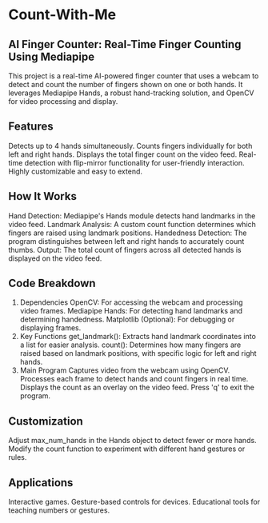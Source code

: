 # Count-With-Me

## AI Finger Counter: Real-Time Finger Counting Using Mediapipe
This project is a real-time AI-powered finger counter that uses a webcam to detect and count the number of fingers shown on one or both hands. It leverages Mediapipe Hands, a robust hand-tracking solution, and OpenCV for video processing and display.

## Features
Detects up to 4 hands simultaneously.
Counts fingers individually for both left and right hands.
Displays the total finger count on the video feed.
Real-time detection with flip-mirror functionality for user-friendly interaction.
Highly customizable and easy to extend.
## How It Works
Hand Detection: Mediapipe's Hands module detects hand landmarks in the video feed.
Landmark Analysis: A custom count function determines which fingers are raised using landmark positions.
Handedness Detection: The program distinguishes between left and right hands to accurately count thumbs.
Output: The total count of fingers across all detected hands is displayed on the video feed.
## Code Breakdown
1. Dependencies
OpenCV: For accessing the webcam and processing video frames.
Mediapipe Hands: For detecting hand landmarks and determining handedness.
Matplotlib (Optional): For debugging or displaying frames.
2. Key Functions
get_landmark(): Extracts hand landmark coordinates into a list for easier analysis.
count(): Determines how many fingers are raised based on landmark positions, with specific logic for left and right hands.
3. Main Program
Captures video from the webcam using OpenCV.
Processes each frame to detect hands and count fingers in real time.
Displays the count as an overlay on the video feed.
Press 'q' to exit the program.
## Customization
Adjust max_num_hands in the Hands object to detect fewer or more hands.
Modify the count function to experiment with different hand gestures or rules.
## Applications
Interactive games.
Gesture-based controls for devices.
Educational tools for teaching numbers or gestures.
